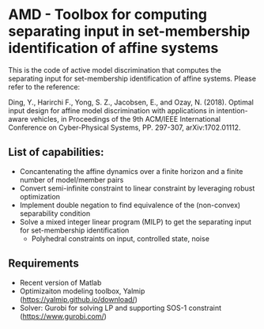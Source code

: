 # AMD - Toolbox for computing separating input in set-membership identification of affine systems

This is the code of active model discrimination that computes the separating input for set-membership identification of affine systems. Please refer to the reference: 

Ding, Y., Harirchi F., Yong, S. Z., Jacobsen, E., and Ozay, N. (2018). Optimal input design for affine model discrimination with applications in intention-aware vehicles, in Proceedings of the 9th ACM/IEEE International Conference on Cyber-Physical Systems, PP. 297-307, arXiv:1702.01112.

## List of capabilities: 

 - Concantenating the affine dynamics over a finite horizon and a finite number of model/member pairs
 - Convert semi-infinite constraint to linear constraint by leveraging robust optimization
 - Implement double negation to find equivalence of the (non-convex) separability condition 
 - Solve a mixed integer linear program (MILP) to get the separating input for set-membership identification
   - Polyhedral constraints on input, controlled state, noise

## Requirements
 - Recent version of Matlab
 - Optimizaiton modeling toolbox, Yalmip (https://yalmip.github.io/download/)
 - Solver: Gurobi for solving LP and supporting SOS-1 constraint (https://www.gurobi.com/)

